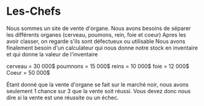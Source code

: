 # Les-Chefs

Nous sommes un site de vente d'organe. 
Nous avons besoins de séparer les différents organes (cerveau, poumons, rein, foie et coeur)
Apres les avoir classer, on regarde s'ils sont défectueux ou utilisable
Nous avons finalement besoin d'un calculateur qui nous donne notre stock en inventaire et qui donne la valeur de l'inventaire



cerveau = 30 000$
poumnons = 15 000$
reins = 10 000$
foie = 12 000$
Coeur = 50 000$


Étant donné que la vente d'organe se fait sur le marché noir, nous avons seulement 1 chance sur 3 que la vente soit réussi. Vous devez donc nous dire si la vente est une réussite ou un échec.
